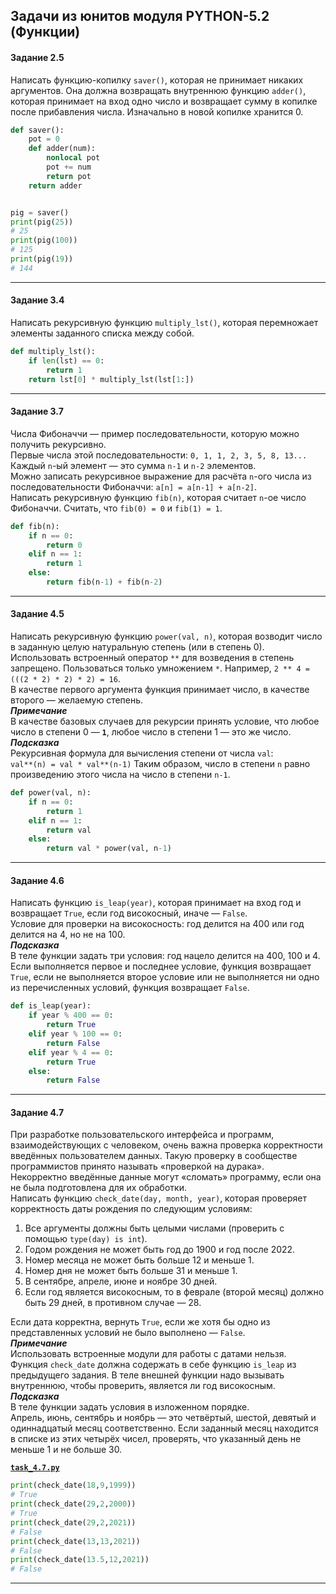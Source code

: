 ## Задачи из юнитов модуля PYTHON-5.2 (Функции) ##

#### **Задание 2.5** ####

Написать функцию-копилку `saver()`, которая не принимает никаких аргументов. Она
должна возвращать внутреннюю функцию `adder()`, которая принимает на вход одно
число и возвращает сумму в копилке после прибавления числа. Изначально в новой
копилке хранится 0.

```python
def saver():
    pot = 0
    def adder(num):
        nonlocal pot
        pot += num
        return pot
    return adder


pig = saver()
print(pig(25))
# 25
print(pig(100))
# 125
print(pig(19))
# 144
```

----

#### **Задание 3.4** ####

Написать рекурсивную функцию `multiply_lst()`, которая перемножает элементы
заданного списка между собой.

```python
def multiply_lst():
    if len(lst) == 0:
        return 1
    return lst[0] * multiply_lst(lst[1:])
```

----

#### **Задание 3.7** ####

Числа Фибоначчи&nbsp;&mdash; пример последовательности, которую можно получить
рекурсивно.    
Первые числа этой последовательности: `0, 1, 1, 2, 3, 5, 8, 13...` Каждый `n`-ый
элемент&nbsp;&mdash; это сумма `n-1` и `n-2` элементов.    
Можно записать рекурсивное выражение для расчёта `n`-ого числа из
последовательности Фибоначчи: `a[n] = a[n-1] + a[n-2]`.    
Написать рекурсивную функцию `fib(n)`, которая считает `n`-ое число Фибоначчи.
Считать, что `fib(0) = 0` и `fib(1) = 1`.

```python
def fib(n):
    if n == 0:
        return 0
    elif n == 1:
        return 1
    else:
        return fib(n-1) + fib(n-2)
```

----

#### **Задание 4.5** ####

Написать рекурсивную функцию `power(val, n)`, которая возводит число в заданную
целую натуральную степень (или в степень 0).    
Использовать встроенный оператор `**` для возведения в степень запрещено.
Пользоваться только умножением `*`. Например,
`2 ** 4 = (((2 * 2) * 2) * 2) = 16`.    
В качестве первого аргумента функция принимает число, в качестве
второго&nbsp;&mdash; желаемую степень.    
***Примечание***    
В качестве базовых случаев для рекурсии принять условие, что любое число в
степени&nbsp;0&nbsp;&mdash; **`1`**, любое число в степени&nbsp;1&nbsp;&mdash;
это же число.    
***Подсказка***    
Рекурсивная формула для вычисления степени от числа `val`:    
`val**(n) = val * val**(n-1)`
Таким образом, число в степени `n` равно произведению этого числа на число в
степени `n-1`.

```python
def power(val, n):
    if n == 0:
        return 1
    elif n == 1:
        return val
    else:
        return val * power(val, n-1)
```

----

#### **Задание 4.6** ####

Написать функцию `is_leap(year)`, которая принимает на вход год и возвращает
`True`, если год високосный, иначе&nbsp;&mdash; `False`.    
Условие для проверки на високосность: год делится на 400 или год делится на 4,
но не на 100.    
***Подсказка***    
В теле функции задать три условия: год нацело делится на 400, 100 и 4. Если
выполняется первое и последнее условие, функция возвращает `True`, если не
выполняется второе условие или не выполняется ни одно из перечисленных условий,
функция возвращает `False`.

```python
def is_leap(year):
    if year % 400 == 0:
        return True
    elif year % 100 == 0:
        return False
    elif year % 4 == 0:
        return True
    else:
        return False
```

----

#### **Задание 4.7** ####

При разработке пользовательского интерфейса и программ, взаимодействующих с
человеком, очень важна проверка корректности введённых пользователем данных.
Такую проверку в сообществе программистов принято называть &laquo;проверкой на
дурака&raquo;.    
Некорректно введённые данные могут &laquo;сломать&raquo; программу, если она не
была подготовлена для их обработки.    
Написать функцию `check_date(day, month, year)`, которая проверяет корректность
даты рождения по следующим условиям:

1. Все аргументы должны быть целыми числами (проверить с помощью
`type(day) is int`).
2. Годом рождения не может быть год до 1900 и год после 2022.
3. Номер месяца не может быть больше 12 и меньше 1.
4. Номер дня не может быть больше 31 и меньше 1.
5. В сентябре, апреле, июне и ноябре 30 дней.
6. Если год является високосным, то в феврале (второй месяц) должно быть 29
дней, в противном случае&nbsp;&mdash; 28.

Если дата корректна, вернуть `True`, если же хотя бы одно из представленных
условий не было выполнено&nbsp;&mdash; `False`.    
***Примечание***    
Использовать встроенные модули для работы с датами нельзя.    
Функция `check_date` должна содержать в себе функцию `is_leap` из предыдущего
задания. В теле внешней функции надо вызывать внутреннюю, чтобы проверить,
является ли год високосным.    
***Подсказка***    
В теле функции задать условия в изложенном порядке.    
Апрель, июнь, сентябрь и ноябрь&nbsp;&mdash; это четвёртый, шестой, девятый и
одиннадцатый месяц соответственно. Если заданный месяц находится в списке из
этих четырёх чисел, проверять, что указанный день не меньше 1 и не больше 30.

[**`task_4.7.py`**](task_4.7.py)

```python
print(check_date(18,9,1999))
# True
print(check_date(29,2,2000))
# True
print(check_date(29,2,2021))
# False
print(check_date(13,13,2021))
# False
print(check_date(13.5,12,2021))
# False
```

----
